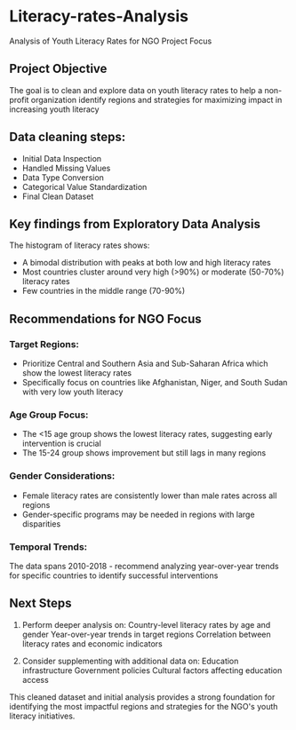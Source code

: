 # Literacy-rates-Analysis
Analysis of Youth Literacy Rates for NGO Project Focus

## Project Objective 
The goal is to clean and explore data on youth literacy rates to help a non-profit organization identify regions and strategies for maximizing impact in increasing youth literacy

## Data cleaning steps:
- Initial Data Inspection
- Handled Missing Values
- Data Type Conversion
- Categorical Value Standardization
- Final Clean Dataset

## Key findings from Exploratory Data Analysis
The histogram of literacy rates shows:
- A bimodal distribution with peaks at both low and high literacy rates
- Most countries cluster around very high (>90%) or moderate (50-70%) literacy rates
- Few countries in the middle range (70-90%)

## Recommendations for NGO Focus
### Target Regions:
- Prioritize Central and Southern Asia and Sub-Saharan Africa which show the lowest literacy rates
- Specifically focus on countries like Afghanistan, Niger, and South Sudan with very low youth literacy

### Age Group Focus:
- The <15 age group shows the lowest literacy rates, suggesting early intervention is crucial
- The 15-24 group shows improvement but still lags in many regions

### Gender Considerations:
- Female literacy rates are consistently lower than male rates across all regions
- Gender-specific programs may be needed in regions with large disparities
  
### Temporal Trends:
The data spans 2010-2018 - recommend analyzing year-over-year trends for specific countries to identify successful interventions

## Next Steps
1. Perform deeper analysis on:
Country-level literacy rates by age and gender
Year-over-year trends in target regions
Correlation between literacy rates and economic indicators

2. Consider supplementing with additional data on:
Education infrastructure
Government policies
Cultural factors affecting education access

This cleaned dataset and initial analysis provides a strong foundation for identifying the most impactful regions and strategies for the NGO's youth literacy initiatives.
